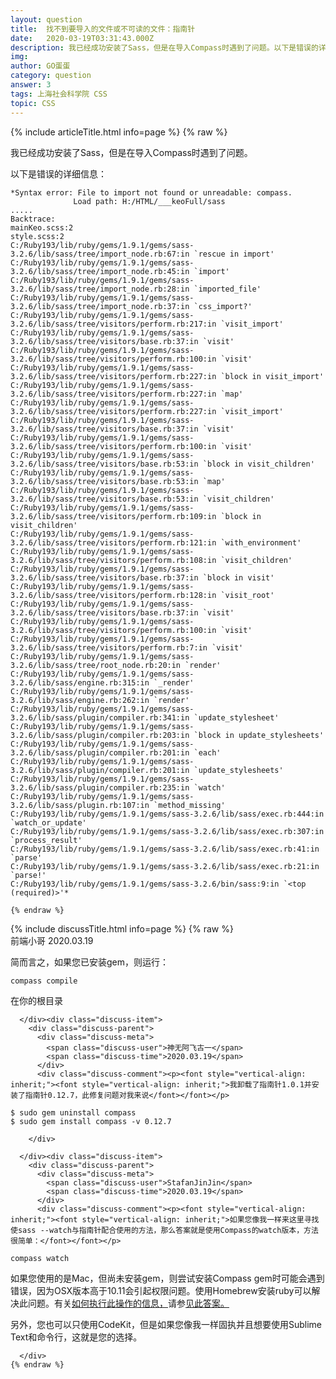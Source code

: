 ```yaml
---
layout: question
title:  找不到要导入的文件或不可读的文件：指南针
date:   2020-03-19T03:31:43.000Z
description: 我已经成功安装了Sass，但是在导入Compass时遇到了问题。以下是错误的详细信息：\*Syntax error  File to import ...
img: 
author: GO蛋蛋
category: question
answer: 3
tags: 上海社会科学院 CSS
topic: CSS
---
```

<div class="article-root">
  <div class="article">
    {% include articleTitle.html info=page %}
    {% raw %}
    <div class="article-content"><p><font style="vertical-align: inherit;"><font style="vertical-align: inherit;">我已经成功安装了Sass，但是在导入Compass时遇到了问题。</font></font></p>

<p><font style="vertical-align: inherit;"><font style="vertical-align: inherit;">以下是错误的详细信息：</font></font></p>

<pre><code>*Syntax error: File to import not found or unreadable: compass.<font></font>
              Load path: H:/HTML/___keoFull/sass<font></font>
.....<font></font>
Backtrace:<font></font>
mainKeo.scss:2<font></font>
style.scss:2<font></font>
C:/Ruby193/lib/ruby/gems/1.9.1/gems/sass-3.2.6/lib/sass/tree/import_node.rb:67:in `rescue in import'<font></font>
C:/Ruby193/lib/ruby/gems/1.9.1/gems/sass-3.2.6/lib/sass/tree/import_node.rb:45:in `import'<font></font>
C:/Ruby193/lib/ruby/gems/1.9.1/gems/sass-3.2.6/lib/sass/tree/import_node.rb:28:in `imported_file'<font></font>
C:/Ruby193/lib/ruby/gems/1.9.1/gems/sass-3.2.6/lib/sass/tree/import_node.rb:37:in `css_import?'<font></font>
C:/Ruby193/lib/ruby/gems/1.9.1/gems/sass-3.2.6/lib/sass/tree/visitors/perform.rb:217:in `visit_import'<font></font>
C:/Ruby193/lib/ruby/gems/1.9.1/gems/sass-3.2.6/lib/sass/tree/visitors/base.rb:37:in `visit'<font></font>
C:/Ruby193/lib/ruby/gems/1.9.1/gems/sass-3.2.6/lib/sass/tree/visitors/perform.rb:100:in `visit'<font></font>
C:/Ruby193/lib/ruby/gems/1.9.1/gems/sass-3.2.6/lib/sass/tree/visitors/perform.rb:227:in `block in visit_import'<font></font>
C:/Ruby193/lib/ruby/gems/1.9.1/gems/sass-3.2.6/lib/sass/tree/visitors/perform.rb:227:in `map'<font></font>
C:/Ruby193/lib/ruby/gems/1.9.1/gems/sass-3.2.6/lib/sass/tree/visitors/perform.rb:227:in `visit_import'<font></font>
C:/Ruby193/lib/ruby/gems/1.9.1/gems/sass-3.2.6/lib/sass/tree/visitors/base.rb:37:in `visit'<font></font>
C:/Ruby193/lib/ruby/gems/1.9.1/gems/sass-3.2.6/lib/sass/tree/visitors/perform.rb:100:in `visit'<font></font>
C:/Ruby193/lib/ruby/gems/1.9.1/gems/sass-3.2.6/lib/sass/tree/visitors/base.rb:53:in `block in visit_children'<font></font>
C:/Ruby193/lib/ruby/gems/1.9.1/gems/sass-3.2.6/lib/sass/tree/visitors/base.rb:53:in `map'<font></font>
C:/Ruby193/lib/ruby/gems/1.9.1/gems/sass-3.2.6/lib/sass/tree/visitors/base.rb:53:in `visit_children'<font></font>
C:/Ruby193/lib/ruby/gems/1.9.1/gems/sass-3.2.6/lib/sass/tree/visitors/perform.rb:109:in `block in visit_children'<font></font>
C:/Ruby193/lib/ruby/gems/1.9.1/gems/sass-3.2.6/lib/sass/tree/visitors/perform.rb:121:in `with_environment'<font></font>
C:/Ruby193/lib/ruby/gems/1.9.1/gems/sass-3.2.6/lib/sass/tree/visitors/perform.rb:108:in `visit_children'<font></font>
C:/Ruby193/lib/ruby/gems/1.9.1/gems/sass-3.2.6/lib/sass/tree/visitors/base.rb:37:in `block in visit'<font></font>
C:/Ruby193/lib/ruby/gems/1.9.1/gems/sass-3.2.6/lib/sass/tree/visitors/perform.rb:128:in `visit_root'<font></font>
C:/Ruby193/lib/ruby/gems/1.9.1/gems/sass-3.2.6/lib/sass/tree/visitors/base.rb:37:in `visit'<font></font>
C:/Ruby193/lib/ruby/gems/1.9.1/gems/sass-3.2.6/lib/sass/tree/visitors/perform.rb:100:in `visit'<font></font>
C:/Ruby193/lib/ruby/gems/1.9.1/gems/sass-3.2.6/lib/sass/tree/visitors/perform.rb:7:in `visit'<font></font>
C:/Ruby193/lib/ruby/gems/1.9.1/gems/sass-3.2.6/lib/sass/tree/root_node.rb:20:in `render'<font></font>
C:/Ruby193/lib/ruby/gems/1.9.1/gems/sass-3.2.6/lib/sass/engine.rb:315:in `_render'<font></font>
C:/Ruby193/lib/ruby/gems/1.9.1/gems/sass-3.2.6/lib/sass/engine.rb:262:in `render'<font></font>
C:/Ruby193/lib/ruby/gems/1.9.1/gems/sass-3.2.6/lib/sass/plugin/compiler.rb:341:in `update_stylesheet'<font></font>
C:/Ruby193/lib/ruby/gems/1.9.1/gems/sass-3.2.6/lib/sass/plugin/compiler.rb:203:in `block in update_stylesheets'<font></font>
C:/Ruby193/lib/ruby/gems/1.9.1/gems/sass-3.2.6/lib/sass/plugin/compiler.rb:201:in `each'<font></font>
C:/Ruby193/lib/ruby/gems/1.9.1/gems/sass-3.2.6/lib/sass/plugin/compiler.rb:201:in `update_stylesheets'<font></font>
C:/Ruby193/lib/ruby/gems/1.9.1/gems/sass-3.2.6/lib/sass/plugin/compiler.rb:235:in `watch'<font></font>
C:/Ruby193/lib/ruby/gems/1.9.1/gems/sass-3.2.6/lib/sass/plugin.rb:107:in `method_missing'<font></font>
C:/Ruby193/lib/ruby/gems/1.9.1/gems/sass-3.2.6/lib/sass/exec.rb:444:in `watch_or_update'<font></font>
C:/Ruby193/lib/ruby/gems/1.9.1/gems/sass-3.2.6/lib/sass/exec.rb:307:in `process_result'<font></font>
C:/Ruby193/lib/ruby/gems/1.9.1/gems/sass-3.2.6/lib/sass/exec.rb:41:in `parse'<font></font>
C:/Ruby193/lib/ruby/gems/1.9.1/gems/sass-3.2.6/lib/sass/exec.rb:21:in `parse!'<font></font>
C:/Ruby193/lib/ruby/gems/1.9.1/gems/sass-3.2.6/bin/sass:9:in `&lt;top (required)&gt;'*<font></font>
</code></pre></div>
    {% endraw %}
  </div>

  <div class="discuss-wrapper">
    {% include discussTitle.html info=page %}
    {% raw %}
    <div class="discuss-item">
        <div class="discuss-parent">
          <div class="discuss-meta">
            <span class="discuss-user">前端小哥</span>
            <span class="discuss-time">2020.03.19</span>
          </div>
          <div class="discuss-comment"><p><font style="vertical-align: inherit;"><font style="vertical-align: inherit;">简而言之，如果您已安装gem，则运行：</font></font></p>

<pre><code>compass compile
</code></pre>

<p><font style="vertical-align: inherit;"><font style="vertical-align: inherit;">在你的根目录</font></font></p></div>
        </div>
        
      </div><div class="discuss-item">
        <div class="discuss-parent">
          <div class="discuss-meta">
            <span class="discuss-user">神无阿飞古一</span>
            <span class="discuss-time">2020.03.19</span>
          </div>
          <div class="discuss-comment"><p><font style="vertical-align: inherit;"><font style="vertical-align: inherit;">我卸载了指南针1.0.1并安装了指南针0.12.7，此修复问题对我来说</font></font></p>

<pre><code>$ sudo gem uninstall compass<font></font>
$ sudo gem install compass -v 0.12.7<font></font>
</code></pre></div>
        </div>
        
      </div><div class="discuss-item">
        <div class="discuss-parent">
          <div class="discuss-meta">
            <span class="discuss-user">StafanJinJin</span>
            <span class="discuss-time">2020.03.19</span>
          </div>
          <div class="discuss-comment"><p><font style="vertical-align: inherit;"><font style="vertical-align: inherit;">如果您像我一样来这里寻找使sass --watch与指南针配合使用的方法，那么答案就是使用Compass的watch版本，方法很简单：</font></font></p>

<pre><code>compass watch
</code></pre>

<p><font style="vertical-align: inherit;"><font style="vertical-align: inherit;">如果您使用的是Mac，但尚未安装gem，则尝试安装Compass gem时可能会遇到错误，因为OSX版本高于10.11会引起权限问题。</font><font style="vertical-align: inherit;">使用Homebrew安装ruby可以解决此问题。</font><font style="vertical-align: inherit;">有关</font><a href="https://stackoverflow.com/questions/33015875/operation-not-permitted-usr-bin-update-rubygems"><font style="vertical-align: inherit;">如何执行此操作的信息，</font></a><font style="vertical-align: inherit;">请参</font></font><a href="https://stackoverflow.com/questions/33015875/operation-not-permitted-usr-bin-update-rubygems"><font style="vertical-align: inherit;"><font style="vertical-align: inherit;">见此答案。</font></font></a></p>

<p><font style="vertical-align: inherit;"><font style="vertical-align: inherit;">另外，您也可以只使用CodeKit，但是如果您像我一样固执并且想要使用Sublime Text和命令行，这就是您的选择。</font></font></p></div>
        </div>
        
      </div>
    {% endraw %}
  </div>
<div>
